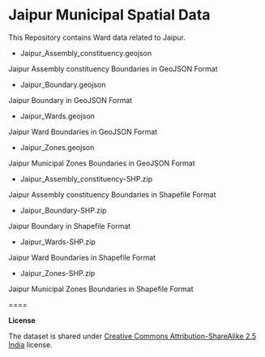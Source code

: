 Jaipur Municipal Spatial Data
====

This Repository contains Ward data related to Jaipur.

* Jaipur_Assembly_constituency.geojson

Jaipur Assembly constituency Boundaries in GeoJSON Format

* Jaipur_Boundary.geojson

Jaipur Boundary in GeoJSON Format

* Jaipur_Wards.geojson

Jaipur Ward Boundaries in GeoJSON Format

* Jaipur_Zones.geojson

Jaipur Municipal Zones Boundaries in GeoJSON Format

* Jaipur_Assembly_constituency-SHP.zip

Jaipur Assembly constituency Boundaries in Shapefile Format

* Jaipur_Boundary-SHP.zip

Jaipur Boundary in Shapefile Format

* Jaipur_Wards-SHP.zip

Jaipur Ward Boundaries in Shapefile Format

* Jaipur_Zones-SHP.zip

Jaipur Municipal Zones Boundaries in Shapefile Format

====

**License**

The dataset is shared under [Creative Commons Attribution-ShareAlike 2.5 India](http://creativecommons.org/licenses/by-sa/2.5/in/) license.